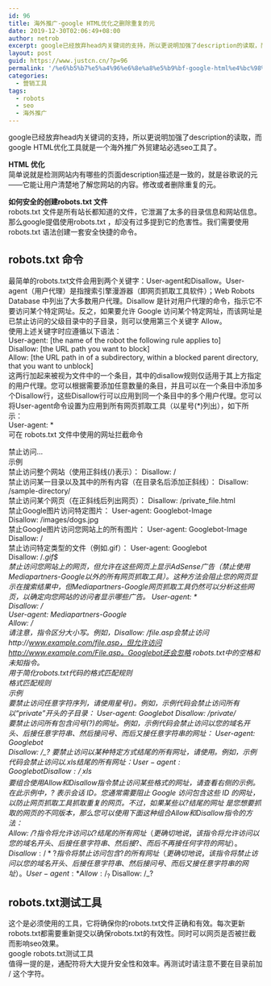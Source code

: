 ```yaml
---
id: 96
title: 海外推广-google HTML优化之删除重复的元
date: 2019-12-30T02:06:49+08:00
author: netrob
excerpt: google已经放弃head内关键词的支持，所以更说明加强了description的读取，而google HTML优化工具就是一个海外推广外贸建站必选seo工具了。
layout: post
guid: https://www.justcn.cn/?p=96
permalink: '/%e6%b5%b7%e5%a4%96%e6%8e%a8%e5%b9%bf-google-html%e4%bc%98%e5%8c%96%e4%b9%8b%e5%88%a0%e9%99%a4%e9%87%8d%e5%a4%8d%e7%9a%84%e5%85%83/'
categories:
  - 营销工具
tags:
  - robots
  - seo
  - 海外推广
---
```

google已经放弃head内关键词的支持，所以更说明加强了description的读取，而google HTML优化工具就是一个海外推广外贸建站必选seo工具了。

**HTML 优化**  
简单说就是检测网站内有哪些的页面description描述是一致的，就是谷歌说的元——它能让用户清楚地了解您网站的内容。修改或者删除重复的元。

**如何安全的创建robots.txt 文件**  
robots.txt 文件是所有站长都知道的文件，它泄漏了太多的目录信息和网站信息。那么google提倡使用robots.txt ，却没有过多提到它的危害性。我们需要使用robots.txt 语法创建一套安全快捷的命令。

## robots.txt 命令

最简单的robots.txt文件会用到两个关键字：User-agent和Disallow。User-agent（用户代理）是指搜索引擎漫游器（即网页抓取工具软件）；Web Robots Database 中列出了大多数用户代理。Disallow 是针对用户代理的命令，指示它不要访问某个特定网址。反之，如果要允许 Google 访问某个特定网址，而该网址是已禁止访问的父级目录中的子目录，则可以使用第三个关键字 Allow。  
使用上述关键字时应遵循以下语法：  
User-agent: [the name of the robot the following rule applies to]  
Disallow: [the URL path you want to block]  
Allow: [the URL path in of a subdirectory, within a blocked parent directory, that you want to unblock]  
这两行加起来被视为文件中的一个条目，其中的disallow规则仅适用于其上方指定的用户代理。您可以根据需要添加任意数量的条目，并且可以在一个条目中添加多个Disallow行，这些Disallow行可以应用到同一个条目中的多个用户代理。您可以将User-agent命令设置为应用到所有网页抓取工具（以星号(*)列出），如下所示：  
User-agent: *  
可在 robots.txt 文件中使用的网址拦截命令

禁止访问…  
示例  
禁止访问整个网站（使用正斜线(/)表示）： Disallow: /  
禁止访问某一目录以及其中的所有内容（在目录名后添加正斜线）： Disallow: /sample-directory/  
禁止访问某个网页（在正斜线后列出网页）： Disallow: /private_file.html  
禁止Google图片访问特定图片： User-agent: Googlebot-Image  
Disallow: /images/dogs.jpg  
禁止Google图片访问您网站上的所有图片： User-agent: Googlebot-Image  
Disallow: /  
禁止访问特定类型的文件（例如.gif）： User-agent: Googlebot  
Disallow: /*.gif$  
禁止访问您网站上的网页，但允许在这些网页上显示AdSense广告（禁止使用Mediapartners-Google以外的所有网页抓取工具）。这种方法会阻止您的网页显示在搜索结果中，但Mediapartners-Google网页抓取工具仍然可以分析这些网页，以确定向您网站的访问者显示哪些广告。 User-agent: *  
Disallow: /  
User-agent: Mediapartners-Google  
Allow: /  
请注意，指令区分大小写。例如，Disallow: /file.asp会禁止访问http://www.example.com/file.asp，但允许访问http://www.example.com/File.asp。Googlebot还会忽略 robots.txt中的空格和未知指令。  
用于简化robots.txt代码的格式匹配规则  
格式匹配规则  
示例  
要禁止访问任意字符序列，请使用星号(_)。例如，示例代码会禁止访问所有以“private”开头的子目录： User-agent: Googlebot Disallow: /private_/  
要禁止访问所有包含问号(?)的网址。例如，示例代码会禁止访问以您的域名开头、后接任意字符串、然后接问号、而后又接任意字符串的网址： User-agent: Googlebot  
Disallow: /_? 要禁止访问以某种特定方式结尾的所有网址，请使用$。例如，示例代码会禁止访问以.xls结尾的所有网址： User-agent: Googlebot Disallow: /_.xls$  
要组合使用Allow和Disallow指令禁止访问某些格式的网址，请查看右侧的示例。在此示例中，? 表示会话 ID。您通常需要阻止 Google 访问包含这些 ID 的网址，以防止网页抓取工具抓取重复的网页。不过，如果某些以?结尾的网址 是您想要抓取的网页的不同版本，那么您可以使用下面这种组合Allow和Disallow指令的方法：  
Allow: /*?$指令将允许访问以?结尾的所有网址（更确切地说，该指令将允许访问以您的域名开头、后接任意字符串、然后接?、而后不再接任何字符的网址）。  
Disallow: / *? 指令将禁止访问包含?的所有网址 （更确切地说，该指令将禁止访问以您的域名开头、后接任意字符串、然后接问号、而后又接任意字符串的网址）。  
User-agent: *  
Allow: /_?$ Disallow: /_?

## robots.txt测试工具

这个是必须使用的工具，它将确保你的robots.txt文件正确和有效。每次更新robots.txt都需要重新提交以确保robots.txt的有效性。同时可以网页是否被拦截而影响seo效果。  
google robots.txt测试工具  
值得一提的是，通配符将大大提升安全性和效率。再测试时请注意不要在目录前加 / 这个字符。